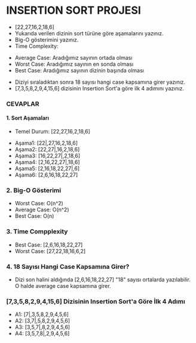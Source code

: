 # INSERTION SORT PROJESI
- [22,27,16,2,18,6]
- Yukarıda verilen dizinin sort türüne göre aşamalarını yazınız.
- Big-O gösterimini yazınız.
- Time Complexity:
* Average Case: Aradığımız sayının ortada olması
* Worst Case: Aradığımız sayının en sonda olması
* Best Case: Aradığımız sayının dizinin başında olması
- Diziyi sıraladıktan sonra 18 sayısı hangi case kapsamına girer yazınız.
- [7,3,5,8,2,9,4,15,6] dizisinin Insertion Sort'a göre ilk 4 adımını yazınız.

### CEVAPLAR

#### 1. Sort Aşamaları
- Temel Durum: [22,27,16,2,18,6]
* Aşama1: [22|,27,16,2,18,6]
* Aşama2: [22,27|,16,2,18,6]
* Aşama3: [16,22,27|,2,18,6]
* Aşama4: [2,16,22,27|,18,6]
* Aşama5: [2,16,18,22,27|,6]
* Aşama6: [2,6,16,18,22,27]

### 2. Big-O Gösterimi
- Worst Case: O(n^2)
- Average Case: O(n^2)
- Best Case: O(n)

### 3. Time Compplexity
- Best Case: [2,6,16,18,22,27]
- Worst Case: [27,22,18,16,6,2]

### 4. 18 Sayısı Hangi Case Kapsamına Girer?
- Dizi son halini aldığında [2,6,16,18,22,27] "18" sayısı ortalarda yazılabilir. O halde average case kapsamına girer.

### [7,3,5,8,2,9,4,15,6] Dizisinin Insertion Sort'a Göre İlk 4 Adımı

- A1: [7|,3,5,8,2,9,4,5,6]
- A2: [3,7|,5,8,2,9,4,5,6]
- A3: [3,5,7|,8,2,9,4,5,6]
- A4: [3,5,7,8|,2,9,4,5,6]
